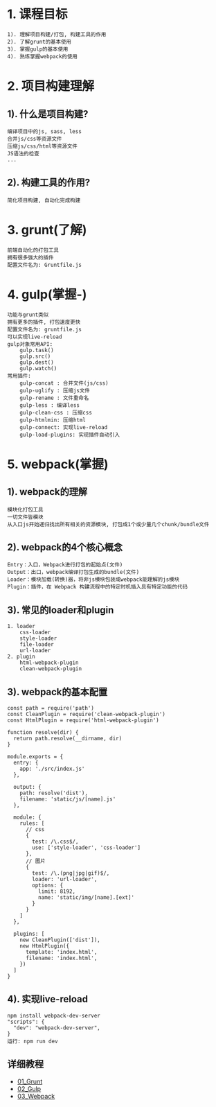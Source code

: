 # 1. 课程目标
    1). 理解项目构建/打包, 构建工具的作用
    2). 了解grunt的基本使用
    3). 掌握gulp的基本使用
    4). 熟练掌握webpack的使用
    
# 2. 项目构建理解
## 1). 什么是项目构建?
    编译项目中的js, sass, less
    合并js/css等资源文件
    压缩js/css/html等资源文件
    JS语法的检查
    ...
    
## 2). 构建工具的作用?
    简化项目构建, 自动化完成构建

# 3. grunt(了解)
    前端自动化的打包工具
    拥有很多强大的插件
    配置文件名为: Gruntfile.js
    
# 4. gulp(掌握-)
    功能与grunt类似
    拥有更多的插件, 打包速度更快
    配置文件名为: gruntfile.js
    可以实现live-reload
    gulp对象常用API:
        gulp.task()
        gulp.src()
        gulp.dest()
        gulp.watch()
    常用插件:
        gulp-concat : 合并文件(js/css)
        gulp-uglify : 压缩js文件
        gulp-rename : 文件重命名
        gulp-less : 编译less
        gulp-clean-css : 压缩css
        gulp-htmlmin: 压缩html
        gulp-connect: 实现live-reload
        gulp-load-plugins: 实现插件自动引入

# 5. webpack(掌握)
## 1). webpack的理解
    模块化打包工具
    一切文件皆模块
    从入口js开始递归找出所有相关的资源模块, 打包成1个或少量几个chunk/bundle文件
    
## 2). webpack的4个核心概念
    Entry：入口，Webpack进行打包的起始点(文件)
    Output：出口，webpack编译打包生成的bundle(文件)
    Loader：模块加载(转换)器，将非js模块包装成webpack能理解的js模块
    Plugin：插件，在 Webpack 构建流程中的特定时机插入具有特定功能的代码
    
## 3). 常见的loader和plugin
    1. loader
        css-loader
        style-loader
        file-loader
        url-loader
    2. plugin
        html-webpack-plugin
        clean-webpack-plugin
        
## 3). webpack的基本配置
    const path = require('path')
    const CleanPlugin = require('clean-webpack-plugin')
    const HtmlPlugin = require('html-webpack-plugin')
    
    function resolve(dir) {
      return path.resolve(__dirname, dir)
    }
    
    module.exports = {
      entry: {
        app: './src/index.js'
      },
    
      output: {
        path: resolve('dist'),
        filename: 'static/js/[name].js'
      },
    
      module: {
        rules: [
          // css
          {
            test: /\.css$/,
            use: ['style-loader', 'css-loader']
          },
          // 图片
          {
            test: /\.(png|jpg|gif)$/,
            loader: 'url-loader',
            options: {
              limit: 8192,
              name: 'static/img/[name].[ext]'
            }
          }
        ]
      },
    
      plugins: [
        new CleanPlugin(['dist']),
        new HtmlPlugin({
          template: 'index.html',
          filename: 'index.html',
        })
      ]
    }

## 4). 实现live-reload
    npm install webpack-dev-server
    "scripts": {
      "dev": "webpack-dev-server",
    }
    运行: npm run dev
    
## 详细教程
- [01_Grunt](教程/01_Grunt.md)
- [02_Gulp](教程/02_Gulp.md)
- [03_Webpack](教程/03_Webpack.md)
